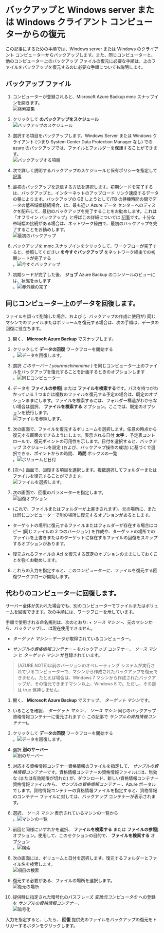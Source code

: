 <properties
	pageTitle="Azure のバックアップ - バックアップと Windows Server または Windows クライアントからの復元"
	description="バックアップし、Windows Server または Windows クライアントから復元する方法をについて説明します。代替サーバーの復旧についても説明します。"
	services="backup"
	documentationCenter=""
	authors="prvijay"
	manager="shreeshd"
	editor=""/>

<tags
	ms.service="backup"
	ms.workload="storage-backup-recovery"
	 ms.tgt_pltfrm="na"
	 ms.devlang="na"
	 ms.topic="article"
	 ms.date="04/02/2015"
	 ms.author="prvijay"/>

# バックアップと Windows server または Windows クライアント コンピューターからの復元
この記事にするための手順では、Windows server または Windows のクライアント コンピューターからバックアップします。また、同じコンピューターと、他のコンピューター上のバックアップ ファイルの復元に必要な手順は、上のファイルをバックアップを復元するのに必要な手順についても説明します。

## バックアップ ファイル
1. コンピューターが登録されると、Microsoft Azure Backup mmc スナップインを開きます。 <br/> ![検索結果][1]

2. クリックして **のバックアップをスケジュール** <br/> ![バックアップのスケジュール][2]

3. 選択する項目をバックアップします。Windows Server または Windows クライアント (つまり System Center Data Protection Manager なし) での azure のバックアップでは、ファイルとフォルダーを保護することができます。 <br/> ![バックアップする項目][3]

4. 次で詳しく説明するバックアップのスケジュールと保有ポリシーを指定して [記事](backup-azure-backup-cloud-as-tape.md)

5. 最初のバックアップを送信する方法を選択します。初期シードを完了するは、バックアップと、インターネットのアップロード リンク速度するデータの量によります。バックアップの GB しようとして/TB の待機時間の間でデータの低帯域幅接続場合、は、最も近い Azure データ センターへのディスクを配布して、最初のバックアップを完了することをお勧めします。これは「オフライン バックアップ」と呼ばこの詳細については [記事](https://msdn.microsoft.com/library/azure/dn894419.aspx)です。十分な帯域幅の接続がある場合は、ネットワーク経由で、最初のバックアップを完了することをお勧めします。 <br/> ![最初のバックアップ][4]

6. バックアップを mmc スナップインをクリックして、ワークフローが完了すると、参照してください **を今すぐバックアップ** をネットワーク経由での初期シードが完了する <br/> 。![今すぐバックアップ][5]

7. 初期シードが完了した後、 **ジョブ** Azure Backup のコンソールのビューには、状態を示します <br/> 。![赤外線の完了][6]

## 同じコンピューター上のデータを回復します。
ファイルを誤って削除した場合、および (、バックアップの作成に使用が) 同じマシンでのファイルまたはボリュームを復元する場合は、次の手順は、データの回復に役立ちます。

1. 開く、 **Microsoft Azure Backup** でスナップします。

2. クリックして **データの回復** ワークフローを開始する <br/> 。![データを回復します。][7]

3. 選択 **このサーバー (* yourmachinename *)** を同じコンピューター上のファイルをバックアップを復元することを計画するときのオプションします <br/> 。![同じコンピューター][8]

4. データを **ファイルの参照]** または **ファイルを検索する**です。パスを持つがわかっている 1 つまたは複数のファイルを復元する予定の場合は、既定のオプションままにします。ファイルを検索するには、フォルダー構造がわからない場合は選択、 **ファイルを検索する** オプション。ここでは、既定のオプションを続行します。 <br/> ![ファイルを参照します。][9]

5. 次の画面で、ファイルを復元するボリュームを選択します。任意の時点から復元する画面のできるようにします。表示される日付 **太字** 、予定表コントロールで、復元ポイントの可用性を示します。日付を選択すると、バックアップ スケジュールを設定 (および、バックアップ操作の成功) に基づくで選択できる、ポイントからの時間、 **時間** ボックスの一覧 <br/> 。![ボリュームと日付][10]

6. [次へ] 画面で、回復する項目を選択します。複数選択してフォルダーまたはファイルを復元することができます。 <br/> ![ファイルを選択します。][11]

7. 次の画面で、回復のパラメーターを指定します。 <br/> ![回復オプション][12]
  + (これで、ファイルまたはフォルダーが上書きされます)、元の場所に、または同じコンピューターで別の場所に復元するオプションがあるとします。

  + ターゲットの場所に復元するファイルまたはフォルダーが存在する場合はコピー (同じファイルの 2 つのバージョン) を作成や、ターゲットの場所でのファイルを上書きまたはのターゲットに存在するファイルの回復をスキップするオプションがあります。

  + 復元されるファイルの Acl を復元する既定のオプションのままにしておくことを強くお勧めします。

8. これらの入力を指定すると、このコンピューターに、ファイルを復元する回復ワークフローが開始します。

## 代わりのコンピューターに回復します。
サーバー全体が失われた場合でも、別のコンピューターでファイルまたはボリュームを回復できます。次の手順には、ワークフローを示しています。

手順で使用される命名規則は、次のとおり: + *ソース マシン* –、元のマシンから、バックアップし、は現在使用できません。

  + *ターゲット マシン* – データが取得されているコンピューター。

  + *サンプルの資格情報コンテナー* – をバックアップ コンテナー、 *ソース マシン* と *ターゲット マシン* が登録されています。 <br/>

> [AZURE.NOTE]以前のバージョンのオペレーティング システムが実行されているコンピューターで、マシンから作成されたバックアップを復元できません。たとえば場合は、Windows 7 マシンから作成されたバックアップが、その復元できますマシン以上、Windows 8 で。ただし、その逆は true 保持しません。

1. 開く、 **Microsoft Azure Backup** でスナップ、 *ターゲット マシン*です。

2. いることを確認、 *ターゲット マシン* 、 *ソース マシン* 同じのバックアップ資格情報コンテナーに復元されます (- この記事で *サンプルの資格情報コンテナー*)。

3. クリックして **データの回復** ワークフローを開始する <br/> 。![データを回復します。][7]

4. 選択 **別のサーバー** <br/> ![別のサーバー][13]

5. 対応する資格情報コンテナー資格情報のファイルを指定して、 *サンプルの資格情報コンテナー*です。資格情報コンテナーの資格情報ファイルには、無効な (または有効期限が切れた) が、ダウンロード、新しい資格情報コンテナー資格情報ファイルから、 *サンプルの資格情報コンテナー* 、Azure ポータルでします。資格情報コンテナーの資格情報ファイルを指定すると、資格情報のコンテナー ファイルに対しては、バックアップ コンテナーが表示されます。

6. 選択、 *ソース マシン* 表示されているマシンの一覧から <br/> 。![マシンの一覧][14]

7. 前回と同様にいずれかを選択、 **ファイルを検索する** または **ファイルの参照]** オプション。使用して、このセクションの目的で、 **ファイルを検索する** オプション <br/> 。![検索][15]

8. 次の画面には、ボリュームと日付を選択します。復元するフォルダーとファイル名を検索します。 <br/> ![項目の検索][16]

9. 復元する必要がある、ファイルの場所を選択します。 <br/> ![復元の場所][17]

10. 提供時に指定された暗号化のパスフレーズ *変換元コンピュータの* への登録を *サンプルの資格情報コンテナー*. <br/> ![暗号化][18]

入力を指定すると、したら、 **回復** 提供先のファイルをバックアップの復元をトリガーするボタンをクリックします。

<!--Image references-->
[1]: ./media/backup-azure-backup-and-recover/result.png
[2]: ./media/backup-azure-backup-and-recover/schedulebackup.png
[3]: ./media/backup-azure-backup-and-recover/items.png
[4]: ./media/backup-azure-backup-and-recover/initialbackup.png
[5]: ./media/backup-azure-backup-and-recover/backupnow.png
[6]: ./media/backup-azure-backup-and-recover/ircomplete.png

[7]: ./media/backup-azure-backup-and-recover/recover.png
[8]: ./media/backup-azure-backup-and-recover/samemachine.png
[9]: ./media/backup-azure-backup-and-recover/browseandsearch.png
[10]: ./media/backup-azure-backup-and-recover/volanddate.png
[11]: ./media/backup-azure-backup-and-recover/selectfiles.png
[12]: ./media/backup-azure-backup-and-recover/recoveroptions.png

[13]: ./media/backup-azure-backup-and-recover/anotherserver.png
[14]: ./media/backup-azure-backup-and-recover/machinelist.png
[15]: ./media/backup-azure-backup-and-recover/search.png
[16]: ./media/backup-azure-backup-and-recover/searchitems.png
[17]: ./media/backup-azure-backup-and-recover/restorelocation.png
[18]: ./media/backup-azure-backup-and-recover/encryption.png

<!---HONumber=GIT-SubDir--> 